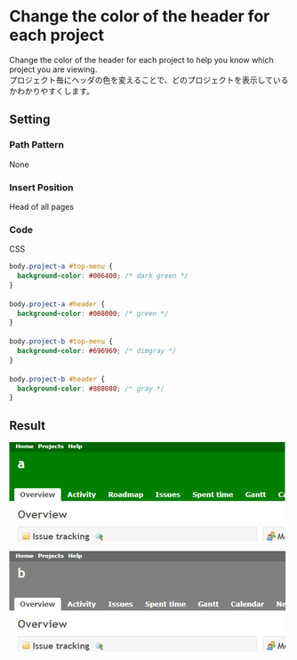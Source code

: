 # Change the color of the header for each project

Change the color of the header for each project to help you know which project you are viewing.  
プロジェクト毎にヘッダの色を変えることで、どのプロジェクトを表示しているかわかりやすくします。

## Setting

### Path Pattern

None

### Insert Position

Head of all pages
<!-- 
Head of all pages
Bottom of issue form
Bottom of issue detail
Bottom of all pages
-->

### Code

CSS
<!--
JavaScript
CSS
HTML
-->

```css
body.project-a #top-menu {
  background-color: #006400; /* dark green */
}
 
body.project-a #header {
  background-color: #008000; /* green */
}

body.project-b #top-menu {
  background-color: #696969; /* dimgray */
}
 
body.project-b #header {
  background-color: #808080; /* gray */
}
```

## Result

![project-a](./result1.png)

![project-b](./result2.png)

